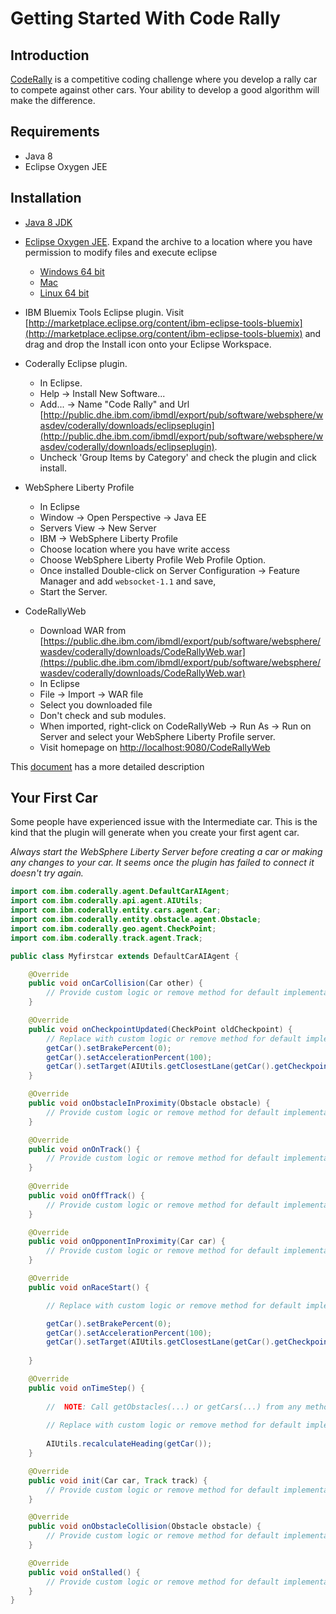# Getting Started With Code Rally

## Introduction
[CodeRally](https://www.ibm.com/developerworks/mydeveloperworks/blogs/code-rally/entry/landing?lang=en) is a competitive coding challenge where you develop a rally car to compete against other cars.
Your ability to develop a good algorithm will make the difference.

## Requirements

* Java 8 
* Eclipse Oxygen JEE 

## Installation

* [Java 8 JDK](http://www.oracle.com/technetwork/java/javase/downloads/jdk8-downloads-2133151.html)

* [Eclipse Oxygen JEE](http://www.eclipse.org/downloads/packages/release/Oxygen/R). Expand the archive to a location where you have permission to modify files and execute eclipse
  * [Windows 64 bit](http://www.eclipse.org/downloads/download.php?file=/technology/epp/downloads/release/oxygen/R/eclipse-jee-oxygen-R-win32-x86_64.zip)
  * [Mac](http://www.eclipse.org/downloads/download.php?file=/technology/epp/downloads/release/oxygen/R/eclipse-jee-oxygen-R-macosx-cocoa-x86_64.dmg)
  * [Linux 64 bit](http://www.eclipse.org/downloads/download.php?file=/technology/epp/downloads/release/oxygen/R/eclipse-jee-oxygen-R-linux-gtk-x86_64.tar.gz) 
* IBM Bluemix Tools Eclipse plugin. Visit [http://marketplace.eclipse.org/content/ibm-eclipse-tools-bluemix](http://marketplace.eclipse.org/content/ibm-eclipse-tools-bluemix) and drag and drop the Install icon onto your Eclipse Workspace.
* Coderally Eclipse plugin. 
  * In Eclipse. 
  * Help -> Install New Software...
  * Add... -> Name "Code Rally" and Url [http://public.dhe.ibm.com/ibmdl/export/pub/software/websphere/wasdev/coderally/downloads/eclipseplugin](http://public.dhe.ibm.com/ibmdl/export/pub/software/websphere/wasdev/coderally/downloads/eclipseplugin). 
  * Uncheck 'Group Items by Category' and check the plugin and click install.
* WebSphere Liberty Profile
  * In Eclipse 
  * Window -> Open Perspective -> Java EE
  * Servers View -> New Server
  * IBM -> WebSphere Liberty Profile
  * Choose location where you have write access
  * Choose WebSphere Liberty Profile Web Profile Option.
  * Once installed Double-click on Server Configuration -> Feature Manager and add `websocket-1.1` and save,
  * Start the Server.
* CodeRallyWeb
  * Download WAR from [https://public.dhe.ibm.com/ibmdl/export/pub/software/websphere/wasdev/coderally/downloads/CodeRallyWeb.war](https://public.dhe.ibm.com/ibmdl/export/pub/software/websphere/wasdev/coderally/downloads/CodeRallyWeb.war)
  * In Eclipse
  * File -> Import -> WAR file
  * Select you downloaded file
  * Don't check and sub modules.
  * When imported, right-click on CodeRallyWeb -> Run As -> Run on Server and select your WebSphere Liberty Profile server.
  * Visit homepage on [http://localhost:9080/CodeRallyWeb](http://localhost:9080/CodeRallyWeb)
  
This [document](coderally.pdf) has a more detailed description
    
## Your First Car

Some people have experienced issue with the Intermediate car.
This is the kind that the plugin will generate when you create your first agent car.

*Always start the WebSphere Liberty Server before creating a car or making any changes to your car. It seems once the plugin has failed to connect it doesn't try again.*  

```java
import com.ibm.coderally.agent.DefaultCarAIAgent;
import com.ibm.coderally.api.agent.AIUtils;
import com.ibm.coderally.entity.cars.agent.Car;
import com.ibm.coderally.entity.obstacle.agent.Obstacle;
import com.ibm.coderally.geo.agent.CheckPoint;
import com.ibm.coderally.track.agent.Track;

public class Myfirstcar extends DefaultCarAIAgent {

	@Override
	public void onCarCollision(Car other) {
		// Provide custom logic or remove method for default implementation.		
	}

	@Override
	public void onCheckpointUpdated(CheckPoint oldCheckpoint) {
		// Replace with custom logic or remove method for default implementation.
		getCar().setBrakePercent(0);
		getCar().setAccelerationPercent(100);
		getCar().setTarget(AIUtils.getClosestLane(getCar().getCheckpoint(), getCar().getPosition()));
	}

	@Override
	public void onObstacleInProximity(Obstacle obstacle) {
		// Provide custom logic or remove method for default implementation.		
	}

	@Override
	public void onOnTrack() {
		// Provide custom logic or remove method for default implementation.		
	}
	
	@Override
	public void onOffTrack() {
		// Provide custom logic or remove method for default implementation.		
	}

	@Override
	public void onOpponentInProximity(Car car) {
		// Provide custom logic or remove method for default implementation.		
	}

	@Override
	public void onRaceStart() {

		// Replace with custom logic or remove method for default implementation.

		getCar().setBrakePercent(0);
		getCar().setAccelerationPercent(100);
		getCar().setTarget(AIUtils.getClosestLane(getCar().getCheckpoint(), getCar().getPosition()));
		
	}

	@Override
	public void onTimeStep() {
		
		//  NOTE: Call getObstacles(...) or getCars(...) from any method for the latest position information
		
		// Replace with custom logic or remove method for default implementation.
		
		AIUtils.recalculateHeading(getCar());
	}

	@Override
	public void init(Car car, Track track) {
		// Provide custom logic or remove method for default implementation.		
	}

	@Override
	public void onObstacleCollision(Obstacle obstacle) {
		// Provide custom logic or remove method for default implementation.		
	}

	@Override
	public void onStalled() {
		// Provide custom logic or remove method for default implementation.		
	}
}
```

